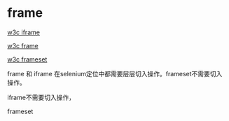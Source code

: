 # frame

[w3c iframe](http://www.w3school.com.cn/tags/tag_iframe.asp)

[w3c frame](http://www.w3school.com.cn/tags/tag_frame.asp)

[w3c frameset](http://www.w3school.com.cn/tags/tag_frameset.asp)



frame 和 iframe 在selenium定位中都需要层层切入操作。frameset不需要切入操作。

iframe不需要切入操作，

frameset